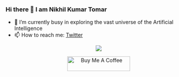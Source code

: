 ### Hi there 👋 I am Nikhil Kumar Tomar

- 🔭 I’m currently busy in exploring the vast universe of the Artificial Intelligence
- 📫 How to reach me: [Twitter](https://twitter.com/Nikhilroxtomar)

<p align="center">
<img src="https://github-readme-stats.vercel.app/api?username=nikhilroxtomar&show_icons=true&theme=radical">
</p>
  
<p align="center">
<a href="https://www.buymeacoffee.com/nikhilroxtomar" target="_blank"><img src="https://cdn.buymeacoffee.com/buttons/default-red.png" alt="Buy Me A Coffee" height="40" width="170" ></a>
</p>


